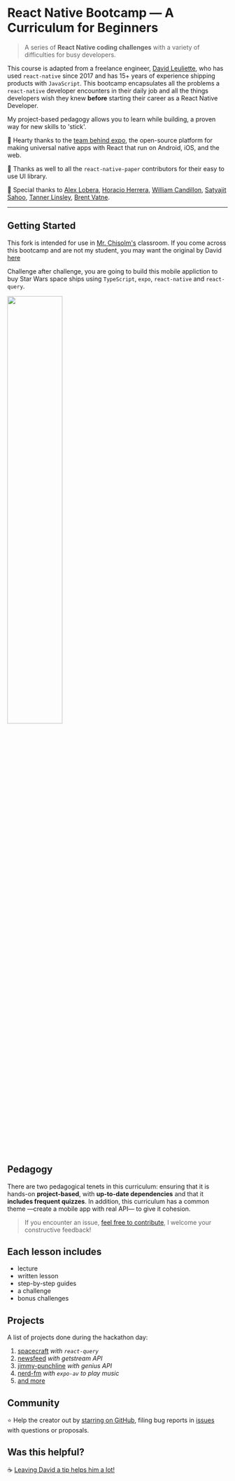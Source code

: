 # React Native Bootcamp — A Curriculum for Beginners

> A series of **React Native coding challenges** with a variety of difficulties for busy developers.

This course is adapted from a freelance engineer, [David Leuliette](https://github.com/flexbox), who has used `react-native` since 2017 and has 15+ years of experience shipping products with `JavaScript`. This bootcamp encapsulates all the problems a `react-native` developer encounters in their daily job and all the things developers wish they knew **before** starting their career as a React Native Developer.

My project-based pedagogy allows you to learn while building, a proven way for new skills to 'stick'.

📱 Hearty thanks to the [team behind expo](https://expo.dev/), the open-source platform for making universal native apps with React that run on Android, iOS, and the web.

🎨 Thanks as well to all the `react-native-paper` contributors for their easy to use UI library.

🙏 Special thanks to [Alex Lobera](https://github.com/alexlbr), [Horacio Herrera](https://twitter.com/hhg2288), [William Candillon](https://github.com/wcandillon), [Satyajit Sahoo](https://github.com/satya164), [Tanner Linsley](https://github.com/tannerlinsley), [Brent Vatne](https://github.com/brentvatne).

---

## Getting Started

This fork is intended for use in [Mr. Chisolm's](https://github.com/mchisolm0) classroom. If you come across this bootcamp and are not my student, you may want the original by David [here](https://github.com/flexbox/react-native-bootcamp)

Challenge after challenge, you are going to build this mobile appliction to buy Star Wars space ships using `TypeScript`, `expo`, `react-native` and `react-query`.

<img src="https://github.com/flexbox/react-native-bootcamp/raw/main/hackathon/spacecraft/spacecraft-preview.gif" width="50%" height="50%" />

## Pedagogy

There are two pedagogical tenets in this curriculum: ensuring that it is hands-on **project-based**, with **up-to-date dependencies** and that it **includes frequent quizzes**. In addition, this curriculum has a common theme —create a mobile app with real API— to give it cohesion.

> If you encounter an issue, [feel free to contribute](https://github.com/HCHS-Chisolm/react-native-workshop/issues/new), I welcome your constructive feedback!

## Each lesson includes

- lecture
- written lesson
- step-by-step guides
- a challenge
- bonus challenges

## Projects

A list of projects done during the hackathon day:

1. [spacecraft](./hackathon/spacecraft/) _with `react-query`_
1. [newsfeed](./hackathon/newsfeed/) _with getstream API_
1. [jimmy-punchline](./hackathon/jimmy-punchline/) _with genius API_
1. [nerd-fm](./hackathon/nerd-fm/) _with `expo-av` to play music_
1. [and more](./hackathon/)

## Community

⭐️ Help the creator out by [starring on GitHub](https://github.com/flexbox/react-native-bootcamp), filing bug reports in [issues](https://github.com/flexbox/react-native-bootcamp/issues) with questions or proposals.

## Was this helpful?

☕️ [Leaving David a tip helps him a lot!](https://github.com/sponsors/flexbox?frequency=one-time&sponsor=flexbox)
